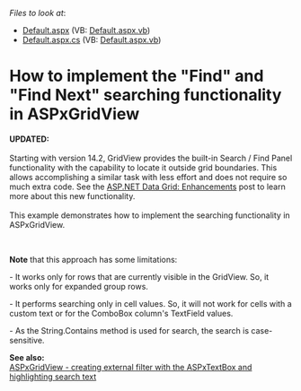 <!-- default file list -->
*Files to look at*:

* [Default.aspx](./CS/E4914/Default.aspx) (VB: [Default.aspx.vb](./VB/E4914/Default.aspx.vb))
* [Default.aspx.cs](./CS/E4914/Default.aspx.cs) (VB: [Default.aspx.vb](./VB/E4914/Default.aspx.vb))
<!-- default file list end -->
# How to implement the "Find" and "Find Next" searching functionality in ASPxGridView


<p><strong>UPDATED:<br /></strong><br />Starting with version 14.2, GridView provides the built-in Search / Find Panel functionality with the capability to locate it outside grid boundaries. This allows accomplishing a similar task with less effort and does not require so much extra code. See the <a href="https://community.devexpress.com/blogs/aspnet/archive/2014/11/19/asp-net-data-grid-enhancements-coming-soon-in-v14-2.aspx">ASP.NET Data Grid: Enhancements</a> post to learn more about this new functionality.<br /><br />This example demonstrates how to implement the searching functionality in ASPxGridView.</p>
<br />
<p><strong>Note</strong> that this approach has some limitations:</p>
<p>- It works only for rows that are currently visible in the GridView. So, it works only for expanded group rows.</p>
<p>- It performs searching only in cell values. So, it will not work for cells with a custom text or for the ComboBox column's TextField values.</p>
<p>- As the String.Contains method is used for search, the search is case-sensitive.</p>
<p><strong>See also:</strong><strong><br /> </strong><a href="https://www.devexpress.com/Support/Center/p/E2408">ASPxGridView - creating external filter with the ASPxTextBox and highlighting search text</a></p>

<br/>


